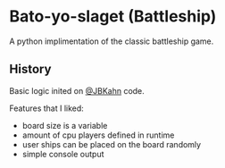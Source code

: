 Bato-yo-slaget (Battleship)
==========

A python implimentation of the classic battleship game.

## History

Basic logic inited on [@JBKahn](https://github.com/JBKahn/Battleship) code.

Features that I liked:

- board size is a variable
- amount of cpu players defined in runtime
- user ships can be placed on the board randomly
- simple console output


